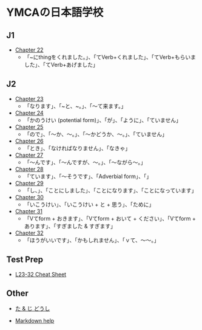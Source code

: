 # YMCAの日本語学校

## J1

- [Chapter 22](https://codywahl.github.io/JapaneseLanguageSchoolNotes/pages/22)
  - 「~にthingをくれました。」、「てVerb+くれました」、「てVerb+もらいました」、「てVerb+あげました」

## J2

- [Chapter 23](https://codywahl.github.io/JapaneseLanguageSchoolNotes/pages/23)
  - 「なります」、「~と、~。」、「～て来ます。」
- [Chapter 24](https://codywahl.github.io/JapaneseLanguageSchoolNotes/pages/24)
  - 「かのうけい (potential form)」、「が」、「ように」、「ていません」
- [Chapter 25](https://codywahl.github.io/JapaneseLanguageSchoolNotes/pages/25)
  - 「ので」、「～か、～。」、「～かどうか、～。」、「ていません」
- [Chapter 26](https://codywahl.github.io/JapaneseLanguageSchoolNotes/pages/26)
  - 「とき」、「なければなりません」、「なきゃ」
- [Chapter 27](https://codywahl.github.io/JapaneseLanguageSchoolNotes/pages/27)
  - 「～んです」、「～んですが、～。」、「～ながら～。」
- [Chapter 28](https://codywahl.github.io/JapaneseLanguageSchoolNotes/pages/28)
  - 「ています」、「～そうです」、「Adverbial form」、「」
- [Chapter 29](https://codywahl.github.io/JapaneseLanguageSchoolNotes/pages/29)
  - 「し、」、「ことにしました」、「ことになります」、「ことになっています」
- [Chapter 30](https://codywahl.github.io/JapaneseLanguageSchoolNotes/pages/30)
  - 「いこうけい」、「いこうけい + と + 思う」、「ために」
- [Chapter 31](https://codywahl.github.io/JapaneseLanguageSchoolNotes/pages/31)
  - 「Vてform + おきます」、「Vてform + おいて + ください」、「Vてform + あります」、「すぎました & すぎます」
- [Chapter 32](https://codywahl.github.io/JapaneseLanguageSchoolNotes/pages/32)
  - 「ほうがいいです」、「かもしれません」、「ｖて、～～。」

## Test Prep

- [L23-32 Cheat Sheet](https://codywahl.github.io/JapaneseLanguageSchoolNotes/pages/grammar-cheat-sheet-23-32)

## Other

- [た & じ どうし](https://codywahl.github.io/JapaneseLanguageSchoolNotes/pages/transitive-and-intransitive-verbs)

- [Markdown help](https://codywahl.github.io/JapaneseLanguageSchoolNotes/pages/md-help)
